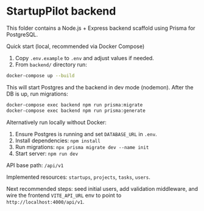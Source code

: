 # StartupPilot backend

This folder contains a Node.js + Express backend scaffold using Prisma for PostgreSQL.

Quick start (local, recommended via Docker Compose)

1. Copy `.env.example` to `.env` and adjust values if needed.
2. From `backend/` directory run:

```bash
docker-compose up --build
```

This will start Postgres and the backend in dev mode (nodemon). After the DB is up, run migrations:

```bash
docker-compose exec backend npm run prisma:migrate
docker-compose exec backend npm run prisma:generate
```

Alternatively run locally without Docker:

1. Ensure Postgres is running and set `DATABASE_URL` in `.env`.
2. Install dependencies: `npm install`
3. Run migrations: `npx prisma migrate dev --name init`
4. Start server: `npm run dev`

API base path: `/api/v1`

Implemented resources: `startups`, `projects`, `tasks`, `users`.

Next recommended steps: seed initial users, add validation middleware, and wire the frontend `VITE_API_URL` env to point to `http://localhost:4000/api/v1`.
